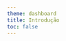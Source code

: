 ```yaml
---
theme: dashboard
title: Introdução
toc: false
---
```

<style> body, div, p, li, ol, h1 { max-width: none; } </style>
